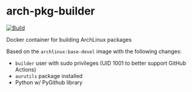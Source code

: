 # arch-pkg-builder
[![Build](https://github.com/osafi/arch-pkg-builder/actions/workflows/docker-publish.yml/badge.svg)](https://github.com/osafi/arch-pkg-builder/actions/workflows/docker-publish.yml)

Docker container for building ArchLinux packages

Based on the `archlinux:base-devel` image with the following changes:
 - `builder` user with sudo privileges (UID 1001 to better support GitHub Actions)
 - `aurutils` package installed
 - Python w/ PyGithub library
